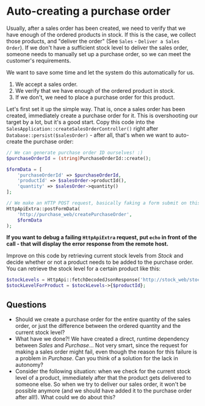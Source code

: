 # Auto-creating a purchase order

Usually, after a sales order has been created, we need to verify that we have enough of the ordered products in stock. If this is the case, we collect those products, and "deliver the order" (See `Sales` - `Deliver a Sales Order`). If we don't have a sufficient stock level to deliver the sales order, someone needs to manually set up a purchase order, so we can meet the customer's requirements.

We want to save some time and let the system do this automatically for us.

1. We accept a sales order.
2. We verify that we have enough of the ordered product in stock.
3. If we don't, we need to place a purchase order for this product.

Let's first set it up the simple way. That is, once a sales order has been created, immediately create a purchase order for it. This is overshooting our target by a lot, but it's a good start. Copy this code into the `SalesApplication::createSalesOrderController()` right after `Database::persist($salesOrder)` - after all, that's when we want to auto-create the purchase order:

```php
// We can generate purchase order ID ourselves! :)
$purchaseOrderId = (string)PurchaseOrderId::create();

$formData = [
    'purchaseOrderId' => $purchaseOrderId,
    'productId' => $salesOrder->productId(),
    'quantity' => $salesOrder->quantity()
];

// We make an HTTP POST request, basically faking a form submit on this page
HttpApiExtra::postFormData(
    'http://purchase_web/createPurchaseOrder',
    $formData
);
```

**If you want to debug a failing `HttpApiExtra` request, put `echo` in front of the call - that will display the error response from the remote host.** 

Improve on this code by retrieving current stock levels from *Stock* and decide whether or not a product needs to be added to the purchase order. You can retrieve the stock level for a certain product like this:

```php
$stockLevels = HttpApi::fetchDecodedJsonResponse('http://stock_web/stockLevels');
$stockLevelForProduct = $stockLevels->{$productId}; 
```

## Questions

- Should we create a purchase order for the entire quantity of the sales order, or just the difference between the ordered quantity and the current stock level? 
- What have we done?! We have created a direct, runtime dependency between *Sales* and *Purchase*... Not very smart, since the request for making a sales order might fail, even though the reason for this failure is a problem in *Purchase*. Can you think of a solution for the lack in autonomy?
- Consider the following situation: when we check for the current stock level of a product, immediately after that the product gets delivered to someone else. So when we try to deliver our sales order, it won't be possible anymore (and we should have added it to the purchase order after all!). What could we do about this?
